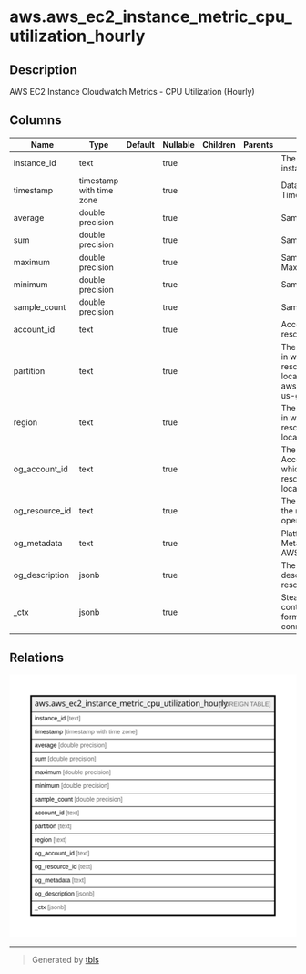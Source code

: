 # aws.aws_ec2_instance_metric_cpu_utilization_hourly

## Description

AWS EC2 Instance Cloudwatch Metrics - CPU Utilization (Hourly)

## Columns

| Name | Type | Default | Nullable | Children | Parents | Comment |
| ---- | ---- | ------- | -------- | -------- | ------- | ------- |
| instance_id | text |  | true |  |  | The ID of the instance. |
| timestamp | timestamp with time zone |  | true |  |  | Datapoint Timestamp. |
| average | double precision |  | true |  |  | Sample Average. |
| sum | double precision |  | true |  |  | Sample Sum. |
| maximum | double precision |  | true |  |  | Sample Maximum. |
| minimum | double precision |  | true |  |  | Sample Minimum. |
| sample_count | double precision |  | true |  |  | Sample Count. |
| account_id | text |  | true |  |  | Account Id of the resource |
| partition | text |  | true |  |  | The AWS partition in which the resource is located (aws, aws-cn, or aws-us-gov). |
| region | text |  | true |  |  | The AWS Region in which the resource is located. |
| og_account_id | text |  | true |  |  | The Platform Account ID in which the resource is located. |
| og_resource_id | text |  | true |  |  | The unique ID of the resource in opengovernance. |
| og_metadata | text |  | true |  |  | Platform Metadata of the AWS resource. |
| og_description | jsonb |  | true |  |  | The full model description of the resource |
| _ctx | jsonb |  | true |  |  | Steampipe context in JSON form, e.g. connection_name. |

## Relations

![er](aws.aws_ec2_instance_metric_cpu_utilization_hourly.svg)

---

> Generated by [tbls](https://github.com/k1LoW/tbls)
